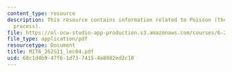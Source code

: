 ```yaml
---
content_type: resource
description: This resource contains information related to Poisson (the perfect arrival
  process).
file: https://ol-ocw-studio-app-production.s3.amazonaws.com/courses/6-262-discrete-stochastic-processes-spring-2011/68c1d4b947f61d7374154a8902ed2c10_MIT6_262S11_lec04.pdf
file_type: application/pdf
resourcetype: Document
title: MIT6_262S11_lec04.pdf
uid: 68c1d4b9-47f6-1d73-7415-4a8902ed2c10
---
```

